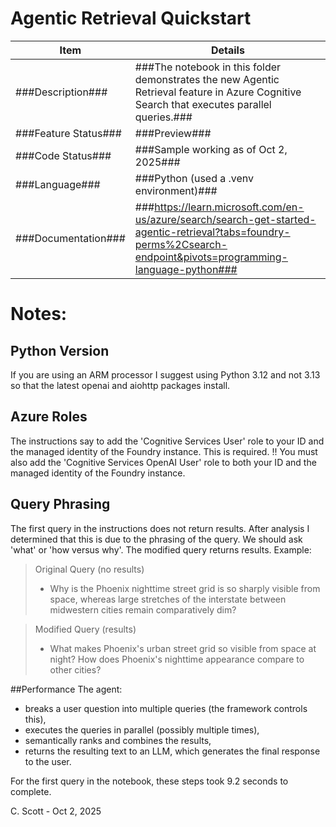 # Agentic Retrieval Quickstart

| Item          | Details
|---------------|--------------------------------------------------------------------------------------------------------------------------------------|
|###Description###    | ###The notebook in this folder demonstrates the new Agentic Retrieval feature in Azure Cognitive Search that executes parallel queries.### |
|###Feature Status### | ###Preview### |
|###Code Status###    | ###Sample working as of Oct 2, 2025### |
|###Language###       | ###Python (used a .venv environment)### |
|###Documentation###  | ###https://learn.microsoft.com/en-us/azure/search/search-get-started-agentic-retrieval?tabs=foundry-perms%2Csearch-endpoint&pivots=programming-language-python### |

# Notes:  

## Python Version
If you are using an ARM processor I suggest using Python 3.12 and not 3.13 so that the latest openai and aiohttp packages install.

## Azure Roles
The instructions say to add the 'Cognitive Services User' role to your ID and the managed identity of the Foundry instance. This is required.
!! You must also add the 'Cognitive Services OpenAI User' role to both your ID and the managed identity of the Foundry instance.

## Query Phrasing
The first query in the instructions does not return results. After analysis I determined that this is due to the phrasing of the query.
We should ask 'what' or 'how versus why'. The modified query returns results. Example:
      
>  Original Query (no results)
>  - Why is the Phoenix nighttime street grid is so sharply visible from space, whereas large stretches of the interstate between midwestern cities remain comparatively dim?
    
>  Modified Query (results)
>  - What makes Phoenix's urban street grid so visible from space at night? How does Phoenix's nighttime appearance compare to other cities?

##Performance
The agent:
- breaks a user question into multiple queries (the framework controls this),
- executes the queries in parallel (possibly multiple times),
- semantically ranks and combines the results,
- returns the resulting text to an LLM, which generates the final response to the user.

For the first query in the notebook, these steps took 9.2 seconds to complete.

C. Scott - Oct 2, 2025
